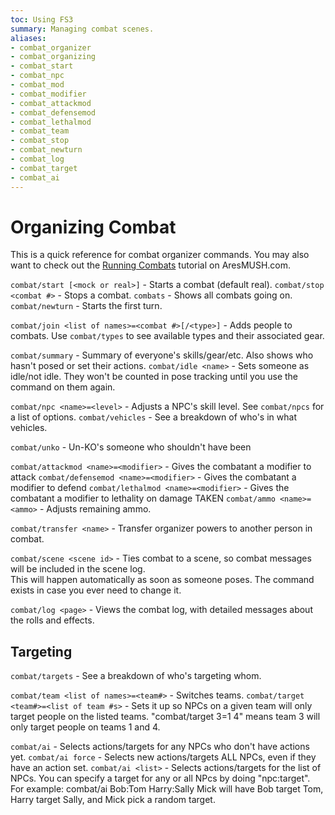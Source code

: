 ```yaml
---
toc: Using FS3
summary: Managing combat scenes.
aliases:
- combat_organizer
- combat_organizing
- combat_start
- combat_npc
- combat_mod
- combat_modifier
- combat_attackmod
- combat_defensemod
- combat_lethalmod
- combat_team
- combat_stop
- combat_newturn
- combat_log
- combat_target
- combat_ai
---
```


# Organizing Combat

This is a quick reference for combat organizer commands.   You may also want to check out the [Running Combats](http://aresmush.com/fs3/fs3-3/running-combat.html) tutorial on AresMUSH.com.

`combat/start [<mock or real>]` - Starts a combat (default real).
`combat/stop <combat #>` - Stops a combat. 
`combats` - Shows all combats going on. 
`combat/newturn` - Starts the first turn.

`combat/join <list of names>=<combat #>[/<type>]` - Adds people to combats.
  Use `combat/types` to see available types and their associated gear.

`combat/summary` - Summary of everyone's skills/gear/etc. Also shows who hasn't posed or set their actions.
`combat/idle <name>` - Sets someone as idle/not idle.  They won't be counted in pose tracking until you use the command on them again.

`combat/npc <name>=<level>` - Adjusts a NPC's skill level.  See `combat/npcs` for a list of options.
`combat/vehicles` - See a breakdown of who's in what vehicles.

`combat/unko` - Un-KO's someone who shouldn't have been

`combat/attackmod <name>=<modifier>` - Gives the combatant a modifier to attack
`combat/defensemod <name>=<modifier>` - Gives the combatant a modifier to defend
`combat/lethalmod <name>=<modifier>` - Gives the combatant a modifier to lethality on damage TAKEN
`combat/ammo <name>=<ammo>` - Adjusts remaining ammo.

`combat/transfer <name>` - Transfer organizer powers to another person in combat.

`combat/scene <scene id>` - Ties combat to a scene, so combat messages will be included in the scene log.  
    This will happen automatically as soon as someone poses.  The command exists in case you ever need to change it.

`combat/log <page>` - Views the combat log, with detailed messages about the rolls and effects.


## Targeting

`combat/targets` - See a breakdown of who's targeting whom.

`combat/team <list of names>=<team#>` - Switches teams. 
`combat/target <team#>=<list of team #s>` - Sets it up so NPCs on a given team will only 
    target people on the listed teams.  "combat/target 3=1 4" means team 3 will only target 
    people on teams 1 and 4.

`combat/ai` - Selects actions/targets for any NPCs who don't have actions yet.
`combat/ai force` - Selects new actions/targets ALL NPCs, even if they have an action set.
`combat/ai <list>` - Selects actions/targets for the list of NPCs.   You can specify a target for any or all
    NPcs by doing "npc:target".  For example:  combat/ai Bob:Tom Harry:Sally Mick  will have Bob
    target Tom, Harry target Sally, and Mick pick a random target.
